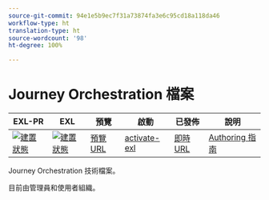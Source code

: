 ```yaml
---
source-git-commit: 94e1e5b9ec7f31a73874fa3e6c95cd18a118da46
workflow-type: ht
translation-type: ht
source-wordcount: '98'
ht-degree: 100%

---
```

# Journey Orchestration 檔案

| EXL-PR | EXL | 預覽 | 啟動 | 已發佈 | 說明 |
|--- |--- |--- |--- |--- |--- |
| [![建置狀態](https://docs.ci.corp.adobe.com/view/exl-pr/job/journeys.en_pr-exl/badge/icon)](https://docs.ci.corp.adobe.com/view/exl-pr/job/journeys.en_pr-exl/lastBuild/) | [![建置狀態](https://docs.ci.corp.adobe.com/view/exl-pr/job/journeys.en_exl/lastBuild/badge/icon)](https://docs.ci.corp.adobe.com/view/exl-pr/job/journeys.en_exl/lastBuild/lastBuild) | [預覽 URL](https://experienceleague.corp.adobe.com/docs/journeys/using/journey-orchestration-home.html?lang=zh-Hant) | [activate-exl](https://docs.ci.corp.adobe.com/job/activate-exl/build/) | [即時 URL](https://experienceleague.adobe.com/docs/journeys/using/journey-orchestration-home.html?lang=zh-Hant) | [Authoring 指南](https://experienceleague.adobe.com/docs/authoring-guide-exl/using/home.html?lang=zh-Hant) |

Journey Orchestration 技術檔案。

目前由管理員和使用者組織。
